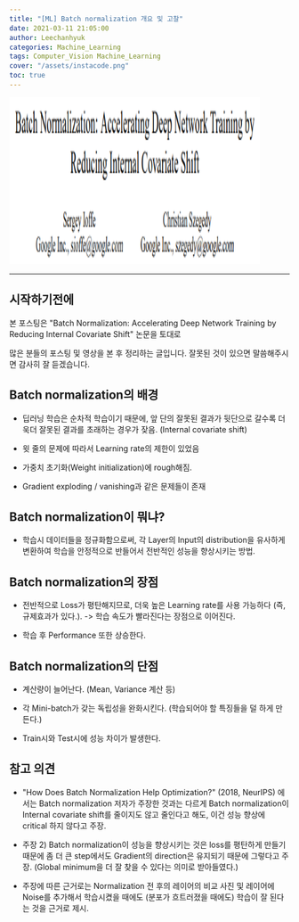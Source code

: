 ```yaml
---
title: "[ML] Batch normalization 개요 및 고찰"
date: 2021-03-11 21:05:00
author: Leechanhyuk
categories: Machine_Learning
tags: Computer_Vision Machine_Learning
cover: "/assets/instacode.png"
toc: true
---
```


<img src="/assets/image/Batch_Normalization/frontdoor.PNG" width="450px" height="300px" title="title" alt="title">


* * *

## 시작하기전에

본 포스팅은 "Batch Normalization: Accelerating Deep Network Training by Reducing Internal Covariate Shift" 논문을 토대로

많은 분들의 포스팅 및 영상을 본 후 정리하는 글입니다. 잘못된 것이 있으면 말씀해주시면 감사히 잘 듣겠습니다.

## Batch normalization의 배경
 
 - 딥러닝 학습은 순차적 학습이기 때문에, 앞 단의 잘못된 결과가 뒷단으로 갈수록 더욱더 잘못된 결과를 초래하는 경우가 잦음. (Internal covariate shift)

 - 윗 줄의 문제에 따라서 Learning rate의 제한이 있었음

 - 가중치 초기화(Weight initialization)에 rough해짐.

 - Gradient exploding / vanishing과 같은 문제들이 존재

## Batch normalization이 뭐냐?

 - 학습시 데이터들을 정규화함으로써, 각 Layer의 Input의 distribution을 유사하게 변환하여 학습을 안정적으로 반들어서 전반적인 성능을 향상시키는 방법.

## Batch normalization의 장점
 
 - 전반적으로 Loss가 평탄해지므로, 더욱 높은 Learning rate를 사용 가능하다 (즉, 규제효과가 있다.). -> 학습 속도가 빨라진다는 장점으로 이어진다.

 - 학습 후 Performance 또한 상승한다.

## Batch normalization의 단점

 - 계산량이 늘어난다. (Mean, Variance 계산 등)

 - 각 Mini-batch가 갖는 독립성을 완화시킨다. (학습되어야 할 특징들을 덜 하게 만든다.)

 - Train시와 Test시에 성능 차이가 발생한다.

 ## 참고 의견

 - "How Does Batch Normalization Help Optimization?" (2018, NeurIPS) 에서는 Batch normalization 저자가 주장한 것과는 다르게 Batch normalization이 Internal covariate shift를 줄이지도 않고
 줄인다고 해도, 이건 성능 향상에 critical 하지 않다고 주장.

 - 주장 2) Batch normalization이 성능을 향상시키는 것은 loss를 평탄하게 만들기 때문에 좀 더 큰 step에서도 Gradient의 direction은 유지되기 때문에 그렇다고 주장. (Global minimum을 더 잘 찾을 수 있다는 의미로 받아들였다.)

 - 주장에 따른 근거로는 Normalization 전 후의 레이어의 비교 사진 및 레이어에 Noise를 추가해서 학습시켰을 때에도 (분포가 흐트러졌을 때에도) 학습이 잘 된다는 것을 근거로 제시.






